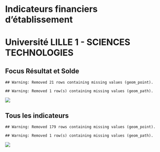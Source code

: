 Indicateurs financiers d’établissement
================

# Université LILLE 1 - SCIENCES TECHNOLOGIES

## Focus Résultat et Solde

    ## Warning: Removed 21 rows containing missing values (geom_point).

    ## Warning: Removed 1 row(s) containing missing values (geom_path).

![](/home/julien/repo/cpesr/RFC/Finances/Etablissements/université_lille_1___sciences_technologies_files/figure-gfm/etab.focus-1.png)<!-- -->

## Tous les indicateurs

    ## Warning: Removed 179 rows containing missing values (geom_point).

    ## Warning: Removed 1 row(s) containing missing values (geom_path).

![](/home/julien/repo/cpesr/RFC/Finances/Etablissements/université_lille_1___sciences_technologies_files/figure-gfm/etab-1.png)<!-- -->
